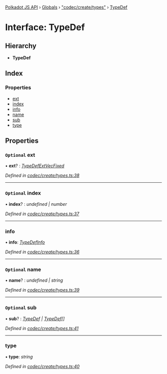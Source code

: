 [Polkadot JS API](../README.md) › [Globals](../globals.md) › ["codec/create/types"](../modules/_codec_create_types_.md) › [TypeDef](_codec_create_types_.typedef.md)

# Interface: TypeDef

## Hierarchy

* **TypeDef**

## Index

### Properties

* [ext](_codec_create_types_.typedef.md#optional-ext)
* [index](_codec_create_types_.typedef.md#optional-index)
* [info](_codec_create_types_.typedef.md#info)
* [name](_codec_create_types_.typedef.md#optional-name)
* [sub](_codec_create_types_.typedef.md#optional-sub)
* [type](_codec_create_types_.typedef.md#type)

## Properties

### `Optional` ext

• **ext**? : *[TypeDefExtVecFixed](_codec_create_types_.typedefextvecfixed.md)*

*Defined in [codec/create/types.ts:38](https://github.com/polkadot-js/api/blob/739625c/packages/types/src/codec/create/types.ts#L38)*

___

### `Optional` index

• **index**? : *undefined | number*

*Defined in [codec/create/types.ts:37](https://github.com/polkadot-js/api/blob/739625c/packages/types/src/codec/create/types.ts#L37)*

___

###  info

• **info**: *[TypeDefInfo](../enums/_codec_create_types_.typedefinfo.md)*

*Defined in [codec/create/types.ts:36](https://github.com/polkadot-js/api/blob/739625c/packages/types/src/codec/create/types.ts#L36)*

___

### `Optional` name

• **name**? : *undefined | string*

*Defined in [codec/create/types.ts:39](https://github.com/polkadot-js/api/blob/739625c/packages/types/src/codec/create/types.ts#L39)*

___

### `Optional` sub

• **sub**? : *[TypeDef](_codec_create_types_.typedef.md) | [TypeDef](_codec_create_types_.typedef.md)[]*

*Defined in [codec/create/types.ts:41](https://github.com/polkadot-js/api/blob/739625c/packages/types/src/codec/create/types.ts#L41)*

___

###  type

• **type**: *string*

*Defined in [codec/create/types.ts:40](https://github.com/polkadot-js/api/blob/739625c/packages/types/src/codec/create/types.ts#L40)*
